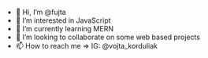 - 👋 Hi, I’m @fujta
- 👀 I’m interested in JavaScript
- 🌱 I’m currently learning MERN
- 💞️ I’m looking to collaborate on some web based projects
- 📫 How to reach me => IG: @vojta_korduliak 

<!---
rohlenzi/rohlenzi is a ✨ special ✨ repository because its `README.md` (this file) appears on your GitHub profile.
You can click the Preview link to take a look at your changes.
--->
